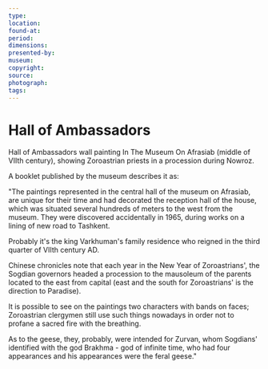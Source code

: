 ```yaml
---
type: 
location: 
found-at: 
period: 
dimensions: 
presented-by: 
museum: 
copyright:
source: 
photograph: 
tags: 
---
```


# Hall of Ambassadors

Hall of Ambassadors wall painting In The Museum On Afrasiab (middle of VIIth century), showing Zoroastrian priests in a procession during Nowroz.  

A booklet published by the museum describes it as:

"The paintings represented in the central hall of the museum on Afrasiab, are unique for their time and had decorated the reception hall of the house, which was situated several hundreds of meters to the west from the museum. They were discovered accidentally in 1965, during works on a lining of new road to Tashkent.

Probably it's the king Varkhuman's family residence who reigned in the third quarter of VIIth century AD.

Chinese chronicles note that each year in the New Year of Zoroastrians', the Sogdian governors headed a procession to the mausoleum of the parents located to the east from capital (east and the south for Zoroastrians' is the direction to Paradise).

It is possible to see on the paintings two characters with bands on faces; Zoroastrian clergymen still use such things nowadays in order not to profane a sacred fire with the breathing.

As to the geese, they, probably, were intended for Zurvan, whom Sogdians' identified with the god Brakhma - god of infinite time, who had four appearances and his appearances were the feral geese."
